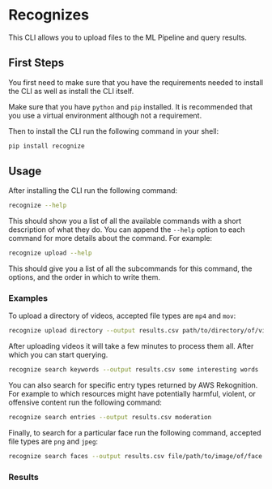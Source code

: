 # Recognizes

This CLI allows you to upload files to the ML Pipeline and query results. 

## First Steps

You first need to make sure that you have the requirements needed to install the CLI as well as install the CLI itself.

Make sure that you have `python` and `pip` installed. It is recommended that you use a virtual environment although not a requirement.

Then to install the CLI run the following command in your shell:
```bash
pip install recognize
```

## Usage

After installing the CLI run the following command:

```bash
recognize --help
```

This should show you a list of all the available commands with a short description of what they do. You can append
the `--help` option to each command for more details about the command. For example:

```bash
recognize upload --help
```
This should give you a list of all the subcommands for this command, the options, and the order in which to write them.

### Examples

To upload a directory of videos, accepted file types are `mp4` and `mov`:

```bash
recognize upload directory --output results.csv path/to/directory/of/videos
```

After uploading videos it will take a few minutes to process them all. After which you can start querying.

```bash
recognize search keywords --output results.csv some interesting words
```

You can also search for specific entry types returned by AWS Rekognition. For example to which resources might have
potentially harmful, violent, or offensive content run the following command:

```bash
recognize search entries --output results.csv moderation
```

Finally, to search for a particular face run the following command, accepted file types are `png` and `jpeg`:

```bash
recognize search faces --output results.csv file/path/to/image/of/face
```

### Results




